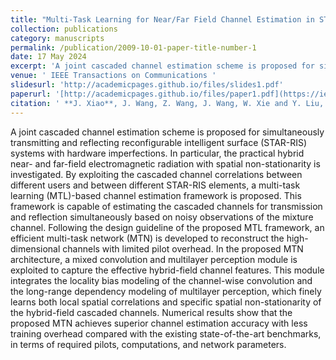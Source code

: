```yaml
---
title: "Multi-Task Learning for Near/Far Field Channel Estimation in STAR-RIS Networks"
collection: publications
category: manuscripts
permalink: /publication/2009-10-01-paper-title-number-1
date: 17 May 2024
excerpt: 'A joint cascaded channel estimation scheme is proposed for simultaneously transmitting and reflecting reconfigurable intelligent surface (STAR-RIS) systems with hardware imperfections. In particular, the practical hybrid near- and far-field electromagnetic radiation with spatial non-stationarity is investigated. By exploiting the cascaded channel correlations between different users and between different STAR-RIS elements, a multi-task learning (MTL)-based channel estimation framework is proposed. The code is available at [MTN](https://github.com/WiCi-Lab/MTN)'
venue: ' IEEE Transactions on Communications '
slidesurl: 'http://academicpages.github.io/files/slides1.pdf'
paperurl: '[http://academicpages.github.io/files/paper1.pdf](https://ieeexplore.ieee.org/document/10533725)'
citation: ' **J. Xiao**, J. Wang, Z. Wang, J. Wang, W. Xie and Y. Liu, "Multi-Task Learning for Near/Far Field Channel Estimation in STAR-RIS Networks," in IEEE Transactions on Communications, doi: 10.1109/TCOMM.2024.3402619.'
---
```


A joint cascaded channel estimation scheme is proposed for simultaneously transmitting and reflecting reconfigurable intelligent surface (STAR-RIS) systems with hardware imperfections. In particular, the practical hybrid near- and far-field electromagnetic radiation with spatial non-stationarity is investigated. By exploiting the cascaded channel correlations between different users and between different STAR-RIS elements, a multi-task learning (MTL)-based channel estimation framework is proposed. This framework is capable of estimating the cascaded channels for transmission and reflection simultaneously based on noisy observations of the mixture channel. Following the design guideline of the proposed MTL framework, an efficient multi-task network (MTN) is developed to reconstruct the high-dimensional channels with limited pilot overhead. In the proposed MTN architecture, a mixed convolution and multilayer perception module is exploited to capture the effective hybrid-field channel features. This module integrates the locality bias modeling of the channel-wise convolution and the long-range dependency modeling of multilayer perception, which finely learns both local spatial correlations and specific spatial non-stationarity of the hybrid-field cascaded channels. Numerical results show that the proposed MTN achieves superior channel estimation accuracy with less training overhead compared with the existing state-of-the-art benchmarks, in terms of required pilots, computations, and network parameters.

